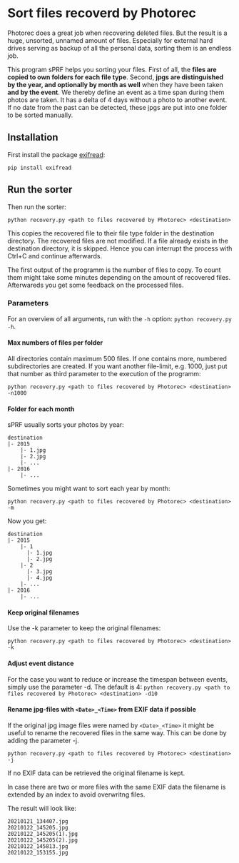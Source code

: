# Sort files recoverd by Photorec

Photorec does a great job when recovering deleted files. But the result is a huge, unsorted, unnamed amount of files. Especially for external hard drives serving as backup of all the personal data, sorting them is an endless job.

This program sPRF helps you sorting your files. First of all, the **files are copied to own folders for each file type**. Second, **jpgs are distinguished by the year, and optionally by month as well** when they have been taken **and by the event**. We thereby define an event as a time span during them photos are taken. It has a delta of 4 days without a photo to another event. If no date from the past can be detected, these jpgs are put into one folder to be sorted manually.


## Installation

First install the package [exifread](https://pypi.python.org/pypi/ExifRead):

```pip install exifread```

## Run the sorter

Then run the sorter:

```python recovery.py <path to files recovered by Photorec> <destination>```

This copies the recovered file to their file type folder in the destination directory. The recovered files are not modified. If a file already exists in the destination directory, it is skipped. Hence you can interrupt the process with Ctrl+C and continue afterwards.

The first output of the programm is the number of files to copy. To count them might take some minutes depending on the amount of recovered files. Afterwareds you get some feedback on the processed files.

### Parameters

For an overview of all arguments, run with the `-h` option: ```python recovery.py -h```.

#### Max numbers of files per folder

All directories contain maximum 500 files. If one contains more, numbered subdirectories are created. If you want another file-limit, e.g. 1000, just put that number as third parameter to the execution of the programm:

```python recovery.py <path to files recovered by Photorec> <destination> -n1000```

#### Folder for each month

sPRF usually sorts your photos by year:

```
destination
|- 2015
    |- 1.jpg
    |- 2.jpg
    |- ...
|- 2016
    |- ...
```

Sometimes you might want to sort each year by month:

```python recovery.py <path to files recovered by Photorec> <destination> -m```

Now you get:

```
destination
|- 2015
    |- 1
      |- 1.jpg
      |- 2.jpg
    |- 2
      |- 3.jpg
      |- 4.jpg
    |- ...
|- 2016
    |- ...
```

#### Keep original filenames

Use the -k parameter to keep the original filenames:

```python recovery.py <path to files recovered by Photorec> <destination> -k```


#### Adjust event distance

For the case you want to reduce or increase the timespan between events, simply use the parameter -d. The default is 4:
```python recovery.py <path to files recovered by Photorec> <destination> -d10```



#### Rename jpg-files with ```<Date>_<Time>``` from EXIF data if possible

If the original jpg image files were named by ```<Date>_<Time>``` it might be useful to rename the recovered files in the same way. This can be done by adding the parameter -j.

```python recovery.py <path to files recovered by Photorec> <destination> -j```

If no EXIF data can be retrieved the original filename is kept.

In case there are two or more files with the same EXIF data the filename is extended by an index to avoid overwritng files.

The result will look like:
```
20210121_134407.jpg
20210122_145205.jpg
20210122_145205(1).jpg
20210122_145205(2).jpg
20210122_145813.jpg
20210122_153155.jpg
```

